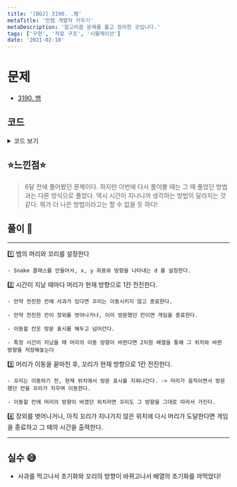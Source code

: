 ```yaml
---
title: '[BOJ] 3190. .뱀'
metaTitle: '만렙 개발자 키우기'
metaDescription: '알고리즘 문제를 풀고 정리한 곳입니다.'
tags: ['구현', '자료 구조', '시뮬레이션']
date: '2021-02-10'
---
```


# 문제

- [3190. 뱀](https://www.acmicpc.net/problem/3190)

## 코드

<details><summary> 코드 보기 </summary>

```java
import java.awt.Point;
import java.util.ArrayList;
import java.util.Arrays;
import java.util.List;
import java.util.Scanner;

class Shift{
    int time;
    char dir;

    public Shift(int time, char dir) {
        this.time = time;
        this.dir = dir;
    }
}
class Snake{
    int x, y, d = 1;

    public Snake(int x, int y, int d) {
        this.x = x;
        this.y = y;
        this.d = d;
    }
}
public class Q3190 {
    static int n, k, idx = 0, board[][], dirBoard[][], dx[] = {-1, 0, 1, 0}, dy[] = {0, 1, 0, -1};
    static List<Shift> shift = new ArrayList<>();
    static Snake head = new Snake(0, 0, 1), tail = new Snake(0, 0, 1);
    static boolean visited[][];

    public static void main(String[] args) {
        init();
        solution();
    }

    private static void solution() {
        int time = 1;
        while(time > 0){
            // 뱀 이동. 사과 먹는 것도 처리
            if(!move(time))
            {
                System.out.println(time);
                break;
            }
            time += 1;
        }
    }

    private static boolean move(int time) {
        int d = head.d, nx = head.x + dx[d], ny = head.y + dy[d];

        if(!isBorder(nx ,ny) || visited[nx][ny]) return false;

        visited[nx][ny] = true;
        if(idx < shift.size()) {
            Shift sh = shift.get(idx);
            if (time == sh.time) {
                if (sh.dir == 'L') d += 3;
                else d += 1;
                d %= 4;
                dirBoard[nx][ny] = d;
                idx += 1;
            }
        }
        head = new Snake(nx, ny, d);
        if(board[nx][ny] == 1) {
            board[nx][ny] = 0;
            return true;
        }

        visited[tail.x][tail.y] = false;
        d = tail.d; nx = tail.x + dx[d]; ny = tail.y + dy[d];
        if(dirBoard[nx][ny] != -1) {
            d = dirBoard[nx][ny];
            dirBoard[nx][ny] = -1;
        }
        tail = new Snake(nx, ny, d);
        return true;
    }

    static boolean isBorder(int x, int y) {
        return (x >= 0 && x < n && y >= 0 && y < n);
    }

    static void init() {
        Scanner sc = new Scanner(System.in);
        n = sc.nextInt();
        k = sc.nextInt();
        visited = new boolean[n][n];
        dirBoard = new int[n][n];
        board = new int[n][n];

        visited[0][0] = true;
        for (int i = 0; i < k; i++) {
            int x = sc.nextInt() - 1, y = sc.nextInt() - 1;
            board[x][y] = 1;
        }
        for (int i = 0; i < n; i++) {
            Arrays.fill(dirBoard[i], -1);
        }
        int s = sc.nextInt();
        for (int i = 0; i < s; i++) {
            int time = sc.nextInt();
            char dir = sc.next().charAt(0);
            shift.add(new Shift(time, dir));
        }
    }
}

```

</details>

## ⭐️느낀점⭐️

> 6달 전에 풀어봤던 문제이다. 하지만 이번에 다시 풀어볼 때는 그 때 풀었던 방법과는 다른 방식으로 풀었다. 역시 시간이 지나니까 생각하는 방법이 달라지는 것 같다. 뭐가 더 나은 방법이라고는 할 수 없을 듯 하다!

## 풀이 📣

<hr/>

1️⃣ 뱀의 머리와 꼬리를 설정한다

    - Snake 클래스를 만들어서, x, y 좌표와 방향을 나타내는 d 를 설정한다.

2️⃣ 시간이 지날 때마다 머리가 현재 방향으로 1칸 전진한다.

    - 만약 전진한 칸에 사과가 있다면 꼬리는 이동시키지 않고 종료한다.

    - 만약 전진한 칸이 장외를 벗어나거나, 이미 방문했던 칸이면 게임을 종료한다.

    - 이동할 칸은 방문 표시를 해두고 넘어간다.

    - 특정 시간이 지났을 때 머리의 이동 방향이 바뀐다면 2차원 배열을 통해 그 위치와 바뀐 방향을 저장해놓는다

3️⃣ 머리가 이동을 끝마친 후, 꼬리가 현재 방향으로 1칸 전진한다.

    - 꼬리는 이동하기 전, 현재 위치에서 방문 표시를 지워나간다. -> 머리가 움직이면서 방문했던 칸을 꼬리가 지우며 이동한다.

    - 이동할 칸에 머리의 방향이 바꼈던 위치라면 꼬리도 그 방향을 그대로 따라서 가진다.

4️⃣ 장외를 벗어나거나, 아직 꼬리가 지나가지 않은 위치에 다시 머리가 도달한다면 게임을 종료하고 그 때의 시간을 출력한다.

<hr/>

## 실수 😅

- 사과를 먹고나서 초기화와 꼬리의 방향이 바뀌고나서 배열의 초기화를 까먹었다!
